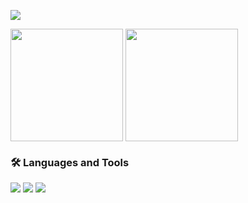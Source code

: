 <a href="https://github.com/DevWooHyeon"><img src="https://capsule-render.vercel.app/api?type=waving&color=timeGradient&height=250&section=header&text=iOS_Developer&fontSize=80&animation=twinkling&"/></a>

<a href="https://github.com/DevWooHyeon"><img align="center" style="height:180px" src="https://github-readme-stats.vercel.app/api?username=DevWooHyeon&show_icons=true&theme=holi"/></a>
<a href="https://github.com/DevWooHyeon"><img align="center" style="height:180px" src="https://github-readme-stats.vercel.app/api/top-langs/?username=DevWooHyeon&layout=compact&theme=holi"/></a>

### 🛠 Languages and Tools
<img src="https://img.shields.io/badge/swift-F05138?style=square&logo=swift&logoColor=white"/> <img src="https://img.shields.io/badge/SwiftUI-0066FF?style=square&logo=Swift&logoColor=white"/> <img src="https://img.shields.io/badge/Python-3776AB?style=square&logo=Python&logoColor=white"/>


